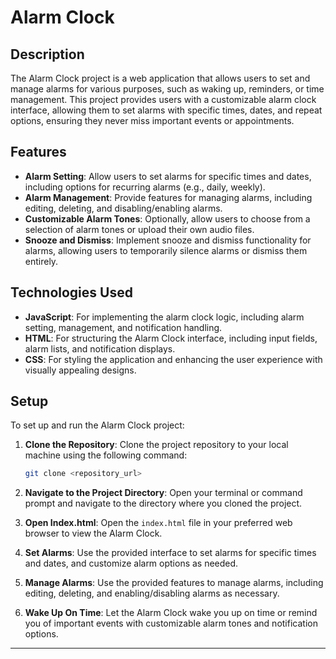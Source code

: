# Alarm Clock

## Description

The Alarm Clock project is a web application that allows users to set and manage alarms for various purposes, such as waking up, reminders, or time management. This project provides users with a customizable alarm clock interface, allowing them to set alarms with specific times, dates, and repeat options, ensuring they never miss important events or appointments.

## Features

- **Alarm Setting**: Allow users to set alarms for specific times and dates, including options for recurring alarms (e.g., daily, weekly).
- **Alarm Management**: Provide features for managing alarms, including editing, deleting, and disabling/enabling alarms.
- **Customizable Alarm Tones**: Optionally, allow users to choose from a selection of alarm tones or upload their own audio files.
- **Snooze and Dismiss**: Implement snooze and dismiss functionality for alarms, allowing users to temporarily silence alarms or dismiss them entirely.

## Technologies Used

- **JavaScript**: For implementing the alarm clock logic, including alarm setting, management, and notification handling.
- **HTML**: For structuring the Alarm Clock interface, including input fields, alarm lists, and notification displays.
- **CSS**: For styling the application and enhancing the user experience with visually appealing designs.

## Setup

To set up and run the Alarm Clock project:

1. **Clone the Repository**: Clone the project repository to your local machine using the following command:

   ```bash
   git clone <repository_url>
   ```

2. **Navigate to the Project Directory**: Open your terminal or command prompt and navigate to the directory where you cloned the project.

3. **Open Index.html**: Open the `index.html` file in your preferred web browser to view the Alarm Clock.

4. **Set Alarms**: Use the provided interface to set alarms for specific times and dates, and customize alarm options as needed.

5. **Manage Alarms**: Use the provided features to manage alarms, including editing, deleting, and enabling/disabling alarms as necessary.

6. **Wake Up On Time**: Let the Alarm Clock wake you up on time or remind you of important events with customizable alarm tones and notification options.

---